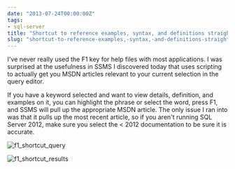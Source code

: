 ```yaml
---
date: "2013-07-24T00:00:00Z"
tags:
- sql-server
title: "Shortcut to reference examples, syntax, and definitions straight from SSMS"
slug: "shortcut-to-reference-examples,-syntax,-and-definitions-straight-from-ssms"
---
```


I've never really used the F1 key for help files with most applications. I was surprised at the usefulness in SSMS I discovered today that uses scripting to actually get you MSDN articles relevant to your current selection in the query editor.

If you have a keyword selected and want to view details, definition, and examples on it, you can highlight the phrase or select the word, press F1, and SSMS will pull up the appropriate MSDN article. The only issue I ran into was that it pulls up the most recent article, so if you aren't running SQL Server 2012, make sure you select the
< 2012 documentation to be sure it is accurate.

![f1_shortcut_query](/images/f1_shortcut_query_kfowoy.png)

![f1_shortcut_results](/images/f1_shortcut_results_cayikt.png)
